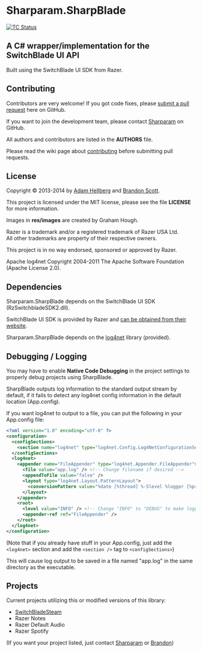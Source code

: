 Sharparam.SharpBlade
====================

[![TC Status](http://tc.sharpblade.net/app/rest/builds/buildType:%28id:sharpblade_mainbuild%29/statusIcon)](http://tc.sharpblade.net/viewType.html?buildTypeId=sharpblade_mainbuild&guest=1)

A C# wrapper/implementation for the SwitchBlade UI API
------------------------------------------------------

Built using the SwitchBlade UI SDK from Razer.

Contributing
------------

Contributors are very welcome! If you got code fixes, please [submit a pull request][newpull] here on GitHub.

If you want to join the development team, please contact [Sharparam][sharp] on GitHub.

All authors and contributors are listed in the **AUTHORS** file.

Please read the wiki page about [contributing][contrib] before submitting pull requests.

License
-------

Copyright &copy; 2013-2014 by [Adam Hellberg][sharp] and [Brandon Scott][bs].

This project is licensed under the MIT license, please see the file **LICENSE** for more information.

Images in **res/images** are created by Graham Hough.

Razer is a trademark and/or a registered trademark of Razer USA Ltd.  
All other trademarks are property of their respective owners.

This project is in no way endorsed, sponsored or approved by Razer.

Apache log4net Copyright 2004-2011 The Apache Software Foundation (Apache License 2.0).

Dependencies
------------

Sharparam.SharpBlade depends on the SwitchBlade UI SDK (RzSwitchbladeSDK2.dll).

SwitchBlade UI SDK is provided by Razer and [can be obtained from their website][rzdev].

Sharparam.SharpBlade depends on the [log4net][l4n] library (provided).

Debugging / Logging
-------------------

You may have to enable **Native Code Debugging** in the project settings to properly debug projects using SharpBlade.

SharpBlade outputs log information to the standard output stream by default, if it fails to detect any log4net config information in the default location (App.config).

If you want log4net to output to a file, you can put the following in your App.config file:

```xml
<?xml version="1.0" encoding="utf-8" ?>
<configuration>
  <configSections>
    <section name="log4net" type="log4net.Config.Log4NetConfigurationSectionHandler, log4net" />
  </configSections>
  <log4net>
    <appender name="FileAppender" type="log4net.Appender.FileAppender">
      <file value="app.log" /> <!-- Change filename if desired -->
      <appendToFile value="false" />
      <layout type="log4net.Layout.PatternLayout">
        <conversionPattern value="%date [%thread] %-5level %logger [%property{NDC}] - %message%newline" />
      </layout>
    </appender>
    <root>
      <level value="INFO" /> <!-- Change "INFO" to "DEBUG" to make logging more verbose -->
      <appender-ref ref="FileAppender" />
    </root>
  </log4net>
</configuration>
```

(Note that if you already have stuff in your App.config, just add the `<log4net>` section and add the `<section />` tag to `<configSections>`)

This will cause log output to be saved in a file named "app.log" in the same directory as the executable.

Projects
--------

Current projects utilizing this or modified versions of this library:

 * [SwitchBladeSteam][sbs]
 * Razer Notes
 * Razer Default Audio
 * Razer Spotify

(If you want your project listed, just contact [Sharparam][sharp] or [Brandon][bs])

[newpull]: ../../pull/new/master
[sharp]: https://github.com/Sharparam
[contrib]: ../../wiki/Contributing
[bs]: https://github.com/brandonscott
[rzdev]: http://www.razerzone.com/switchblade-ui/developers
[l4n]: http://logging.apache.org/log4net/
[sbs]: https://github.com/Sharparam/SwitchBladeSteam
